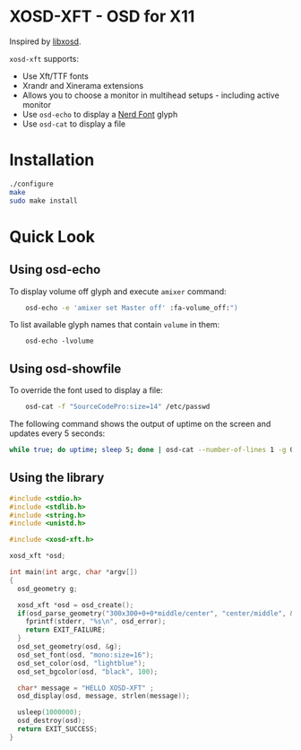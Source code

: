 # XOSD-XFT - OSD for X11

Inspired by [libxosd](https://sourceforge.net/projects/libxosd/).

`xosd-xft` supports:

* Use Xft/TTF fonts
* Xrandr and Xinerama extensions
* Allows you to choose a monitor in multihead setups - including active monitor
* Use `osd-echo` to display a [Nerd Font](https://nerdfonts.com) glyph
* Use `osd-cat` to display a file

# Installation

```bash
./configure
make
sudo make install
```

# Quick Look

## Using osd-echo

To display volume off glyph and execute `amixer` command:

```bash
    osd-echo -e 'amixer set Master off' :fa-volume_off:")
```

To list available glyph names that contain `volume` in them:

```
    osd-echo -lvolume
```

## Using osd-showfile

To override the font used to display a file:
```bash
    osd-cat -f "SourceCodePro:size=14" /etc/passwd
```

The following command shows the output of uptime on the screen and updates every 5 seconds:

```bash
while true; do uptime; sleep 5; done | osd-cat --number-of-lines 1 -g 0x1l+0-0
```

## Using the library

```c
#include <stdio.h>
#include <stdlib.h>
#include <string.h>
#include <unistd.h>

#include <xosd-xft.h>

xosd_xft *osd;

int main(int argc, char *argv[])
{
  osd_geometry g;

  xosd_xft *osd = osd_create();
  if(osd_parse_geometry("300x300+0+0*middle/center", "center/middle", &g) == NULL) {
    fprintf(stderr, "%s\n", osd_error);
    return EXIT_FAILURE;
  }
  osd_set_geometry(osd, &g);
  osd_set_font(osd, "mono:size=16");
  osd_set_color(osd, "lightblue");
  osd_set_bgcolor(osd, "black", 100);

  char* message = "HELLO XOSD-XFT" ;
  osd_display(osd, message, strlen(message));

  usleep(1000000);
  osd_destroy(osd);
  return EXIT_SUCCESS;
}
```
